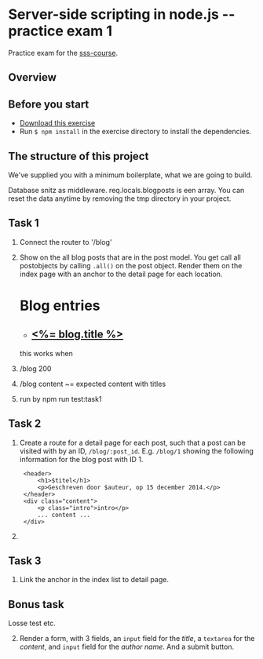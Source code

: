 # Server-side scripting in node.js -- practice exam 1

Practice exam for the [sss-course](https://github.com/CMDA/sss-course).

## Overview



## Before you start
* [Download this exercise](http://cl.ly/1z0Q373i1Q0R)
* Run ```$ npm install``` in the exercise directory to install the dependencies. 

## The structure of this project
We've supplied you with a minimum boilerplate, what we are going to build.

Database snitz as middleware. req.locals.blogposts is een array. You can reset the data anytime by removing the tmp directory in your project.

## Task 1
1. Connect the router to '/blog' 
2. Show on the all blog posts that are in the post model. You get call all postobjects by calling ```.all()``` on the post object. Render them on the index page with an anchor to the detail page for each location.
        <h1>Blog entries</h1>
        <ul>
            <li>
                <a href="/blog/<%= blog.id %>">
                    <h2><%= blog.title %></h2>
                    <p></p>
                </a>
            </li>
        </ul>
this works when

1. /blog 200
2. /blog content ~= expected content with titles
3. run by npm run test:task1

## Task 2
1. Create a route for a detail page for each post, such that a post can be visited with by an ID, ```/blog/:post_id```. E.g. ```/blog/1``` showing the following information for the blog post with ID 1.

        <header>
            <h1>$titel</h1>
            <p>Geschreven door $auteur, op 15 december 2014.</p>
        </header>
        <div class="content">
            <p class="intro">intro</p>
            ... content ...            
        </div>
2. 


## Task 3
1. Link the anchor in the index list to detail page.


## Bonus task
Losse test etc.

2. Render a form, with 3 fields, an ```input``` field for the _title_, a ```textarea``` for the _content_, and ```input``` field for the _author name_. And a submit button. 



